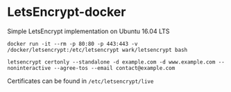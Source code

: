 # LetsEncrypt-docker

Simple LetsEncrypt implementation on Ubuntu 16.04 LTS

```
docker run -it --rm -p 80:80 -p 443:443 -v /docker/letsencrypt:/etc/letsencrypt wark/letsencrypt bash
```

```
letsencrypt certonly --standalone -d example.com -d www.example.com --noninteractive --agree-tos --email contact@example.com
```

Certificates can be found in `/etc/letsencrypt/live`

